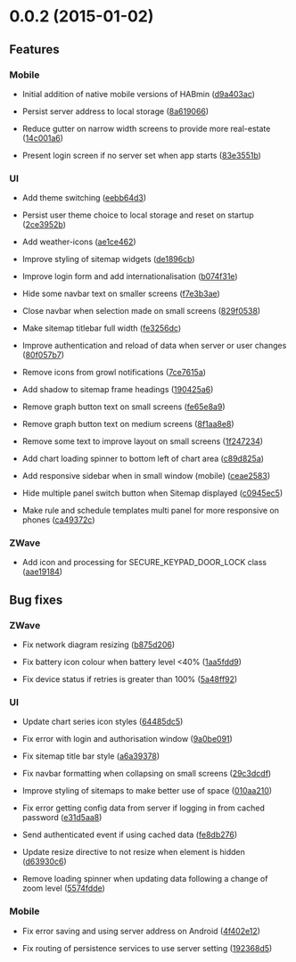 # 0.0.2 (2015-01-02)

## Features
### Mobile

*  Initial addition of native mobile versions of HABmin ([d9a403ac](git@github.com:cdjackson/HABmin2/commit/d9a403ac))

* Persist server address to local storage ([8a619066](git@github.com:cdjackson/HABmin2/commit/8a619066))

* Reduce gutter on narrow width screens to provide more real-estate ([14c001a6](git@github.com:cdjackson/HABmin2/commit/14c001a6))

* Present login screen if no server set when app starts ([83e3551b](git@github.com:cdjackson/HABmin2/commit/83e3551b))

### UI

* Add theme switching ([eebb64d3](git@github.com:cdjackson/HABmin2/commit/eebb64d3))

* Persist user theme choice to local storage and reset on startup ([2ce3952b](git@github.com:cdjackson/HABmin2/commit/2ce3952b))

* Add weather-icons ([ae1ce462](git@github.com:cdjackson/HABmin2/commit/ae1ce462))

* Improve styling of sitemap widgets ([de1896cb](git@github.com:cdjackson/HABmin2/commit/de1896cb))

* Improve login form and add internationalisation ([b074f31e](git@github.com:cdjackson/HABmin2/commit/b074f31e))

* Hide some navbar text on smaller screens ([f7e3b3ae](git@github.com:cdjackson/HABmin2/commit/f7e3b3ae))

* Close navbar when selection made on small screens ([829f0538](git@github.com:cdjackson/HABmin2/commit/829f0538))

* Make sitemap titlebar full width ([fe3256dc](git@github.com:cdjackson/HABmin2/commit/fe3256dc))

* Improve authentication and reload of data when server or user changes ([80f057b7](git@github.com:cdjackson/HABmin2/commit/80f057b7))

* Remove icons from growl notifications ([7ce7615a](git@github.com:cdjackson/HABmin2/commit/7ce7615a))

* Add shadow to sitemap frame headings ([190425a6](git@github.com:cdjackson/HABmin2/commit/190425a6))

* Remove graph button text on small screens ([fe65e8a9](git@github.com:cdjackson/HABmin2/commit/fe65e8a9))

* Remove graph button text on medium screens ([8f1aa8e8](git@github.com:cdjackson/HABmin2/commit/8f1aa8e8))

* Remove some text to improve layout on small screens ([1f247234](git@github.com:cdjackson/HABmin2/commit/1f247234))

* Add chart loading spinner to bottom left of chart area ([c89d825a](git@github.com:cdjackson/HABmin2/commit/c89d825a))

* Add responsive sidebar when in small window (mobile) ([ceae2583](git@github.com:cdjackson/HABmin2/commit/ceae2583))

* Hide multiple panel switch button when Sitemap displayed ([c0945ec5](git@github.com:cdjackson/HABmin2/commit/c0945ec5))

* Make rule and schedule templates multi panel for more responsive on phones ([ca49372c](git@github.com:cdjackson/HABmin2/commit/ca49372c))

### ZWave

* Add icon and processing for SECURE_KEYPAD_DOOR_LOCK class ([aae19184](git@github.com:cdjackson/HABmin2/commit/aae19184))



## Bug fixes
### ZWave

* Fix network diagram resizing ([b875d206](git@github.com:cdjackson/HABmin2/commit/b875d206))

* Fix battery icon colour when battery level <40% ([1aa5fdd9](git@github.com:cdjackson/HABmin2/commit/1aa5fdd9))

* Fix device status if retries is greater than 100% ([5a48ff92](git@github.com:cdjackson/HABmin2/commit/5a48ff92))

### UI

* Update chart series icon styles ([64485dc5](git@github.com:cdjackson/HABmin2/commit/64485dc5))

* Fix error with login and authorisation window ([9a0be091](git@github.com:cdjackson/HABmin2/commit/9a0be091))

* Fix sitemap title bar style ([a6a39378](git@github.com:cdjackson/HABmin2/commit/a6a39378))

* Fix navbar formatting when collapsing on small screens ([29c3dcdf](git@github.com:cdjackson/HABmin2/commit/29c3dcdf))

* Improve styling of sitemaps to make better use of space ([010aa210](git@github.com:cdjackson/HABmin2/commit/010aa210))

* Fix error getting config data from server if logging in from cached password ([e31d5aa8](git@github.com:cdjackson/HABmin2/commit/e31d5aa8))

* Send authenticated event if using cached data ([fe8db276](git@github.com:cdjackson/HABmin2/commit/fe8db276))

* Update resize directive to not resize when element is hidden ([d63930c6](git@github.com:cdjackson/HABmin2/commit/d63930c6))

* Remove loading spinner when updating data following a change of zoom level ([5574fdde](git@github.com:cdjackson/HABmin2/commit/5574fdde))

### Mobile

* Fix error saving and using server address on Android ([4f402e12](git@github.com:cdjackson/HABmin2/commit/4f402e12))

* Fix routing of persistence services to use server setting ([192368d5](git@github.com:cdjackson/HABmin2/commit/192368d5))




